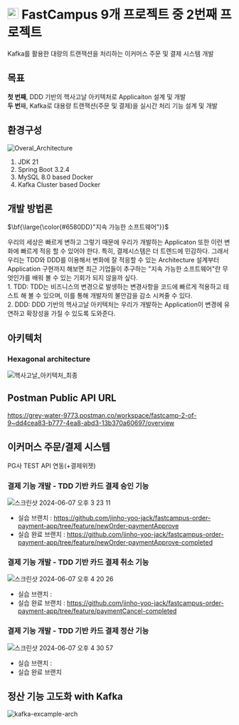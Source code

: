 # <img src="https://github.com/user-attachments/assets/f1024430-e2c4-443b-aa03-017e29f24a4c" width="25" height="25"/> FastCampus 9개 프로젝트 중 2번째 프로젝트
Kafka를 활용한 대량의 트랜잭션을 처리하는 이커머스 주문 및 결제 시스템 개발

## 목표
**첫 번째**, DDD 기반의 헥사고날 아키텍처로 Applicaiton 설계 및 개발<br />
**두 번**째, Kafka로 대용량 트랜잭션(주문 및 결제)을 실시간 처리 기능 설계 및 개발<br />

## 환경구성
![Overal_Architecture](https://github.com/jinho-yoo-jack/jedi-spring-labs/assets/58014147/e40f3347-48be-4140-8798-0a20c1512264)
1. JDK 21
2. Spring Boot 3.2.4
4. MySQL 8.0 based Docker
5. Kafka Cluster based Docker


## 개발 방법론
<p>$\bf{\large{\color{#6580DD}"지속 가능한 소프트웨어"}}$</p>
우리의 세상은 빠르게 변하고 그렇기 때문에 우리가 개발하는 Applicaton 또한 이런 변화에 빠르게 적응 할 수 있어야 한다. 
특히, 결제시스템은 더 트렌드에 민감하다. 그래서 우리는 TDD와 DDD를 이용해서 변화에 잘 적응할 수 있는 Architecture 설계부터 Application 구현까지 해보면 
최근 기업들이 추구하는 "지속 가능한 소프트웨어"란 무엇인가를 배워 볼 수 있는 기회가 되지 않을까 싶다.<br>
1. TDD: TDD는 비즈니스의 변경으로 발생하는 변경사항을 코드에 빠르게 적용하고 테스트 해 볼 수 있으며, 이를 통해 개발자의 불안감을 감소 시켜줄 수 있다.<br>
2. DDD: DDD 기반의 헥사고날 아키텍처는 우리가 개발하는 Application이 변경에 유연하고 확장성을 가질 수 있도록 도와준다.<br>

## 아키텍처
### Hexagonal architecture
![헥사고날_아키텍처_최종](https://github.com/jinho-yoo-jack/jedi-spring-labs/assets/58014147/b3662d81-b3d2-4ef1-9a5f-fba7c765ecde)

## Postman Public API URL
https://grey-water-9773.postman.co/workspace/fastcamp-2-of-9~dd4cea83-b777-4ea8-abd3-13b370a60697/overview

## 이커머스 주문/결제 시스템
PG사 TEST API 연동(+결제위젯)
### 결제 기능 개발 - TDD 기반 카드 결제 승인 기능
![스크린샷 2024-06-07 오후 3 23 11](https://github.com/jinho-yoo-jack/jedi-spring-labs/assets/58014147/95cfcff2-274a-458e-a849-994205355ce6)
- 실습 브랜치 : https://github.com/jinho-yoo-jack/fastcampus-order-payment-app/tree/feature/newOrder-paymentApprove
- 실습 완료 브랜치 : https://github.com/jinho-yoo-jack/fastcampus-order-payment-app/tree/feature/newOrder-paymentApprove-completed

### 결제 기능 개발 - TDD 기반 카드 결제 취소 기능
![스크린샷 2024-06-07 오후 4 20 26](https://github.com/jinho-yoo-jack/jedi-spring-labs/assets/58014147/90796985-832b-4afc-a948-266161a92b79)
- 실습 브랜치 :
- 실습 완료 브랜치 : https://github.com/jinho-yoo-jack/fastcampus-order-payment-app/tree/feature/paymentCancel-completed

### 결제 기능 개발 - TDD 기반 카드 결제 정산 기능
![스크린샷 2024-06-07 오후 4 30 57](https://github.com/jinho-yoo-jack/jedi-spring-labs/assets/58014147/263c998c-9cdd-42c5-a825-8c01ad5ea69a)
- 실습 브랜치 :
- 실습 완료 브랜치

## 정산 기능 고도화 with Kafka
![kafka-excample-arch](https://github.com/user-attachments/assets/fc1a3db7-750b-4ed1-b2f4-5a7f6eaca064)